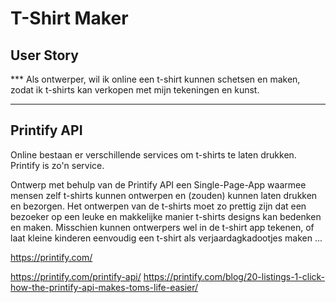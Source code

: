 # T-Shirt Maker

## User Story

*** Als ontwerper,
wil ik online een t-shirt kunnen schetsen en maken,
zodat ik t-shirts kan verkopen met mijn tekeningen en kunst.
***

## Printify API

Online bestaan er verschillende services om t-shirts te laten drukken. Printify is zo'n service.

Ontwerp met behulp van de Printify API een Single-Page-App waarmee mensen zelf t-shirts kunnen ontwerpen en (zouden) kunnen laten drukken en bezorgen. Het ontwerpen van de t-shirts moet zo prettig zijn dat een bezoeker op een leuke en makkelijke manier t-shirts designs kan bedenken en maken. Misschien kunnen ontwerpers wel in de t-shirt app tekenen, of laat kleine kinderen eenvoudig een t-shirt als verjaardagkadootjes maken ...

https://printify.com/

https://printify.com/printify-api/
https://printify.com/blog/20-listings-1-click-how-the-printify-api-makes-toms-life-easier/

